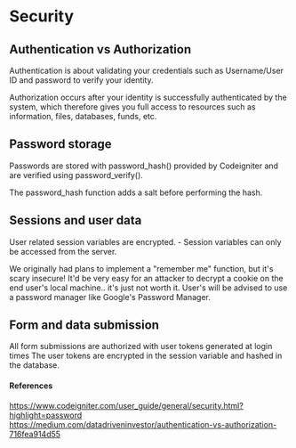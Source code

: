 # Security

## Authentication vs Authorization

Authentication is about validating your credentials such as Username/User ID and
password to verify your identity.  

Authorization occurs after your identity is successfully authenticated by the
system, which therefore gives you full access to resources such as information,
files, databases, funds, etc.  

## Password storage

Passwords are stored with password_hash() provided by Codeigniter and are
verified using password_verify().  

The password_hash function adds a salt before performing the hash.  

## Sessions and user data

User related session variables are encrypted. - Session variables can only be
accessed from the server.  

We originally had plans to implement a "remember me" function, but it's scary
insecure! It'd be very easy for an attacker to decrypt a cookie on the end user's
local machine.. it's just not worth it. User's will be advised to use a password
manager like Google's Password Manager.

## Form and data submission

All form submissions are authorized with user tokens generated at login times
The user tokens are encrypted in the session variable and hashed in the database.   

#### References
https://www.codeigniter.com/user_guide/general/security.html?highlight=password  
https://medium.com/datadriveninvestor/authentication-vs-authorization-716fea914d55  
